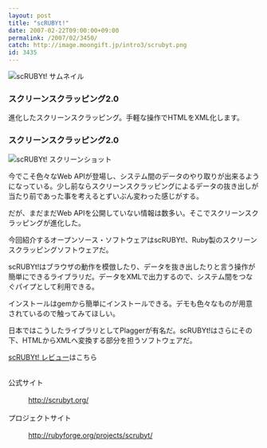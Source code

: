 ```yaml
---
layout: post
title: "scRUBYt!"
date: 2007-02-22T09:00:00+09:00
permalink: /2007/02/3450/
catch: http://image.moongift.jp/intro3/scrubyt.png
id: 3435
---
```

 ![scRUBYt! サムネイル](http://image.moongift.jp/intro3/scrubyt.t.png "scRUBYt! サムネイル")
  

### スクリーンスクラッピング2.0
  
進化したスクリーンスクラッピング。手軽な操作でHTMLをXML化します。  
<!--more-->  

### スクリーンスクラッピング2.0
  

![scRUBYt! スクリーンショット](http://image.moongift.jp/intro3/scrubyt.png "scRUBYt! スクリーンショット")

  

今でこそ色々なWeb APIが登場し、システム間のデータのやり取りが出来るようになっている。少し前ならスクリーンスクラッピングによるデータの抜き出しが当たり前であった事を考えるとずいぶん変わった感じがする。

  

だが、まだまだWeb APIを公開していない情報は数多い。そこでスクリーンスクラッピングが進化した。

  

今回紹介するオープンソース・ソフトウェアはscRUBYt!、Ruby製のスクリーンスクラッピングソフトウェアだ。

  

scRUBYt!はブラウザの動作を模倣したり、データを抜き出したりと言う操作が簡単にできるライブラリだ。データをXMLで出力するので、システム間をつなぐパイプとして利用できる。

  

インストールはgemから簡単にインストールできる。デモも色々なものが用意されているので触ってみてほしい。

  

日本ではこうしたライブラリとしてPlaggerが有名だ。scRUBYt!はさらにその下、HTMLからXMLへ変換する部分を担うソフトウェアだ。

  

[scRUBYt! レビュー](http://oss.moongift.jp/review/i-3454.html)はこちら

  
<dl>
<br><dt>公式サイト</dt>
<br><dd><a href="http://scrubyt.org/" target="_blank">http://scrubyt.org/</a></dd>
<br><dt>プロジェクトサイト</dt>
<br><dd><a href="http://rubyforge.org/projects/scrubyt/" target="_blank">http://rubyforge.org/projects/scrubyt/</a></dd>
<br>
</dl>